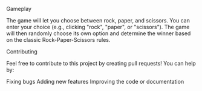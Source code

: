 Gameplay

The game will let you choose between rock, paper, and scissors. You can enter your choice (e.g., clicking "rock", "paper", or "scissors"). The game will then randomly choose its own option and determine the winner based on the classic Rock-Paper-Scissors rules.

Contributing

Feel free to contribute to this project by creating pull requests! You can help by:

Fixing bugs
Adding new features
Improving the code or documentation

